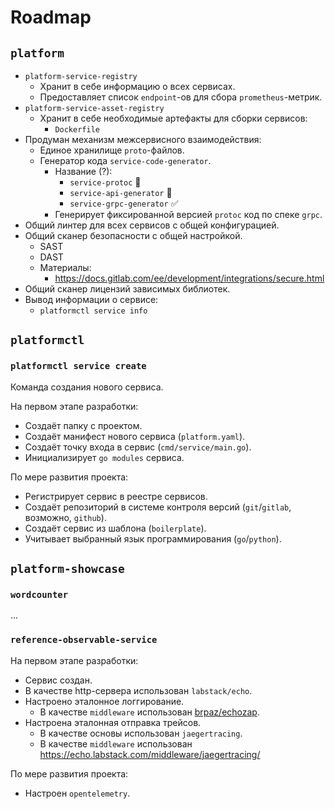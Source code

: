 # Roadmap

## `platform`

* `platform-service-registry`
    * Хранит в себе информацию о всех сервисах.
    * Предоставляет список `endpoint`-ов для сбора `prometheus`-метрик.
* `platform-service-asset-registry`
    * Хранит в себе необходимые артефакты для сборки сервисов:
        * `Dockerfile`
* Продуман механизм межсервисного взаимодействия:
    * Единое хранилище `proto`-файлов.
    * Генератор кода `service-code-generator`.
        * Название (?):
            * `service-protoc` :thinking:
            * `service-api-generator` :thinking:
            * `service-grpc-generator` :white_check_mark:
        * Генерирует фиксированной версией `protoc` код по спеке `grpc`.
* Общий линтер для всех сервисов с общей конфигурацией.
* Общий сканер безопасности с общей настройкой.
    * SAST
    * DAST
    * Материалы:
        * https://docs.gitlab.com/ee/development/integrations/secure.html
* Общий сканер лицензий зависимых библиотек.
* Вывод информации о сервисе:
  * `platformctl service info`

## `platformctl`

### `platformctl service create`

Команда создания нового сервиса.

На первом этапе разработки:

* Создаёт папку с проектом.
* Создаёт манифест нового сервиса (`platform.yaml`).
* Создаёт точку входа в сервис (`cmd/service/main.go`).
* Инициализирует `go modules` сервиса.

По мере развития проекта:

* Регистрирует сервис в реестре сервисов.
* Создаёт репозиторий в системе контроля версий (`git`/`gitlab`,
  возможно, `github`).
* Создаёт сервис из шаблона (`boilerplate`).
* Учитывает выбранный язык программирования (`go`/`python`).

## `platform-showcase`

### `wordcounter`

...

### `reference-observable-service`

На первом этапе разработки:

* Сервис создан.
* В качестве http-сервера использован `labstack/echo`.
* Настроено эталонное логгирование.
    * В качестве `middleware`
      использован [brpaz/echozap](https://github.com/brpaz/echozap).
* Настроена эталонная отправка трейсов.
    * В качестве основы использован `jaegertracing`.
    * В качестве `middleware`
      использован https://echo.labstack.com/middleware/jaegertracing/

По мере развития проекта:

* Настроен `opentelemetry`.
